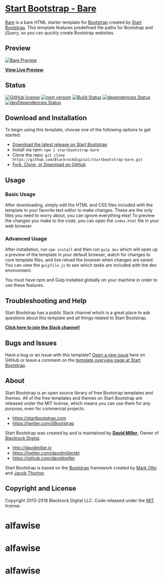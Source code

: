 # [Start Bootstrap - Bare](https://startbootstrap.com/template-overviews/bare/)

[Bare](http://startbootstrap.com/template-overviews/bare/) is a bare HTML starter template for [Bootstrap](http://getbootstrap.com/) created by [Start Bootstrap](http://startbootstrap.com/). This template features predefined file paths for Bootstrap and jQuery, so you can quickly create Bootstrap websites.

## Preview

[![Bare Preview](https://startbootstrap.com/assets/img/templates/bare.jpg)](https://blackrockdigital.github.io/startbootstrap-bare/)

**[View Live Preview](https://blackrockdigital.github.io/startbootstrap-bare/)**

## Status

[![GitHub license](https://img.shields.io/badge/license-MIT-blue.svg)](https://raw.githubusercontent.com/BlackrockDigital/startbootstrap-bare/master/LICENSE)
[![npm version](https://img.shields.io/npm/v/startbootstrap-bare.svg)](https://www.npmjs.com/package/startbootstrap-bare)
[![Build Status](https://travis-ci.org/BlackrockDigital/startbootstrap-bare.svg?branch=master)](https://travis-ci.org/BlackrockDigital/startbootstrap-bare)
[![dependencies Status](https://david-dm.org/BlackrockDigital/startbootstrap-bare/status.svg)](https://david-dm.org/BlackrockDigital/startbootstrap-bare)
[![devDependencies Status](https://david-dm.org/BlackrockDigital/startbootstrap-bare/dev-status.svg)](https://david-dm.org/BlackrockDigital/startbootstrap-bare?type=dev)

## Download and Installation

To begin using this template, choose one of the following options to get started:
* [Download the latest release on Start Bootstrap](https://startbootstrap.com/template-overviews/bare/)
* Install via npm: `npm i startbootstrap-bare`
* Clone the repo: `git clone https://github.com/BlackrockDigital/startbootstrap-bare.git`
* [Fork, Clone, or Download on GitHub](https://github.com/BlackrockDigital/startbootstrap-bare)

## Usage

### Basic Usage

After downloading, simply edit the HTML and CSS files included with the template in your favorite text editor to make changes. These are the only files you need to worry about, you can ignore everything else! To preview the changes you make to the code, you can open the `index.html` file in your web browser.

### Advanced Usage

After installation, run `npm install` and then run `gulp dev` which will open up a preview of the template in your default browser, watch for changes to core template files, and live reload the browser when changes are saved. You can view the `gulpfile.js` to see which tasks are included with the dev environment.

You must have npm and Gulp installed globally on your machine in order to use these features.

## Troubleshooting and Help

Start Bootstrap has a public Slack channel which is a great place to ask questions about this template and all things related to Start Bootstrap.

**[Click here to join the Slack channel!](https://startbootstrap-slack.herokuapp.com/)**

## Bugs and Issues

Have a bug or an issue with this template? [Open a new issue](https://github.com/BlackrockDigital/startbootstrap-bare/issues) here on GitHub or leave a comment on the [template overview page at Start Bootstrap](http://startbootstrap.com/template-overviews/bare/).

## About

Start Bootstrap is an open source library of free Bootstrap templates and themes. All of the free templates and themes on Start Bootstrap are released under the MIT license, which means you can use them for any purpose, even for commercial projects.

* https://startbootstrap.com
* https://twitter.com/SBootstrap

Start Bootstrap was created by and is maintained by **[David Miller](http://davidmiller.io/)**, Owner of [Blackrock Digital](http://blackrockdigital.io/).

* http://davidmiller.io
* https://twitter.com/davidmillerskt
* https://github.com/davidtmiller

Start Bootstrap is based on the [Bootstrap](http://getbootstrap.com/) framework created by [Mark Otto](https://twitter.com/mdo) and [Jacob Thorton](https://twitter.com/fat).

## Copyright and License

Copyright 2013-2018 Blackrock Digital LLC. Code released under the [MIT](https://github.com/BlackrockDigital/startbootstrap-bare/blob/gh-pages/LICENSE) license.
# alfawise
# alfawise
# alfawise
